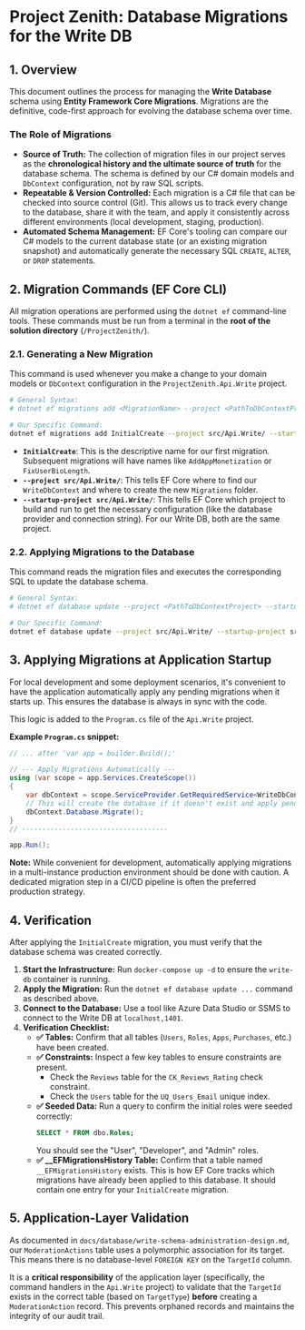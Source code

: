 # Project Zenith: Database Migrations for the Write DB

## 1. Overview

This document outlines the process for managing the **Write Database** schema using **Entity Framework Core Migrations**. Migrations are the definitive, code-first approach for evolving the database schema over time.

### The Role of Migrations

- **Source of Truth:** The collection of migration files in our project serves as the **chronological history and the ultimate source of truth** for the database schema. The schema is defined by our C# domain models and `DbContext` configuration, not by raw SQL scripts.
- **Repeatable & Version Controlled:** Each migration is a C# file that can be checked into source control (Git). This allows us to track every change to the database, share it with the team, and apply it consistently across different environments (local development, staging, production).
- **Automated Schema Management:** EF Core's tooling can compare our C# models to the current database state (or an existing migration snapshot) and automatically generate the necessary SQL `CREATE`, `ALTER`, or `DROP` statements.

## 2. Migration Commands (EF Core CLI)

All migration operations are performed using the `dotnet ef` command-line tools. These commands must be run from a terminal in the **root of the solution directory** (`/ProjectZenith/`).

### 2.1. Generating a New Migration

This command is used whenever you make a change to your domain models or `DbContext` configuration in the `ProjectZenith.Api.Write` project.

```bash
# General Syntax:
# dotnet ef migrations add <MigrationName> --project <PathToDbContextProject> --startup-project <PathToStartupProject>

# Our Specific Command:
dotnet ef migrations add InitialCreate --project src/Api.Write/ --startup-project src/Api.Write/
```

- **`InitialCreate`**: This is the descriptive name for our first migration. Subsequent migrations will have names like `AddAppMonetization` or `FixUserBioLength`.
- **`--project src/Api.Write/`**: This tells EF Core where to find our `WriteDbContext` and where to create the new `Migrations` folder.
- **`--startup-project src/Api.Write/`**: This tells EF Core which project to build and run to get the necessary configuration (like the database provider and connection string). For our Write DB, both are the same project.

### 2.2. Applying Migrations to the Database

This command reads the migration files and executes the corresponding SQL to update the database schema.

```bash
# General Syntax:
# dotnet ef database update --project <PathToDbContextProject> --startup-project <PathToStartupProject>

# Our Specific Command:
dotnet ef database update --project src/Api.Write/ --startup-project src/Api.Write/
```

## 3. Applying Migrations at Application Startup

For local development and some deployment scenarios, it's convenient to have the application automatically apply any pending migrations when it starts up. This ensures the database is always in sync with the code.

This logic is added to the `Program.cs` file of the `Api.Write` project.

**Example `Program.cs` snippet:**

```csharp
// ... after 'var app = builder.Build();'

// --- Apply Migrations Automatically ---
using (var scope = app.Services.CreateScope())
{
    var dbContext = scope.ServiceProvider.GetRequiredService<WriteDbContext>();
    // This will create the database if it doesn't exist and apply pending migrations.
    dbContext.Database.Migrate();
}
// ------------------------------------

app.Run();
```

**Note:** While convenient for development, automatically applying migrations in a multi-instance production environment should be done with caution. A dedicated migration step in a CI/CD pipeline is often the preferred production strategy.

## 4. Verification

After applying the `InitialCreate` migration, you must verify that the database schema was created correctly.

1.  **Start the Infrastructure:** Run `docker-compose up -d` to ensure the `write-db` container is running.
2.  **Apply the Migration:** Run the `dotnet ef database update ...` command as described above.
3.  **Connect to the Database:** Use a tool like Azure Data Studio or SSMS to connect to the Write DB at `localhost,1401`.
4.  **Verification Checklist:**
    - **✅ Tables:** Confirm that all tables (`Users`, `Roles`, `Apps`, `Purchases`, etc.) have been created.
    - **✅ Constraints:** Inspect a few key tables to ensure constraints are present.
      - Check the `Reviews` table for the `CK_Reviews_Rating` check constraint.
      - Check the `Users` table for the `UQ_Users_Email` unique index.
    - **✅ Seeded Data:** Run a query to confirm the initial roles were seeded correctly:
      ```sql
      SELECT * FROM dbo.Roles;
      ```
      You should see the "User", "Developer", and "Admin" roles.
    - **✅ \_\_EFMigrationsHistory Table:** Confirm that a table named `__EFMigrationsHistory` exists. This is how EF Core tracks which migrations have already been applied to this database. It should contain one entry for your `InitialCreate` migration.

## 5. Application-Layer Validation

As documented in `docs/database/write-schema-administration-design.md`, our `ModerationActions` table uses a polymorphic association for its target. This means there is no database-level `FOREIGN KEY` on the `TargetId` column.

It is a **critical responsibility** of the application layer (specifically, the command handlers in the `Api.Write` project) to validate that the `TargetId` exists in the correct table (based on `TargetType`) **before** creating a `ModerationAction` record. This prevents orphaned records and maintains the integrity of our audit trail.

```

```
